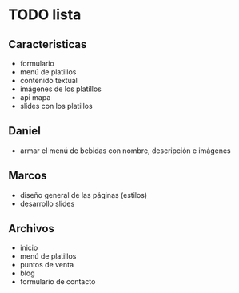 # TODO lista

## Caracteristicas
* formulario
* menú de platillos
* contenido textual
* imágenes de los platillos
* api mapa
* slides con los platillos

## Daniel
* armar el menú de bebidas con nombre, descripción e imágenes

## Marcos
* diseño general de las páginas (estilos)
* desarrollo slides

## Archivos
* inicio
* menú de platillos
* puntos de venta
* blog
* formulario de contacto
